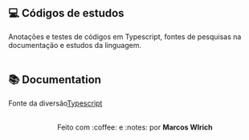 ## :computer: Códigos de estudos
Anotações e testes de códigos em Typescript, fontes de pesquisas na documentação e estudos da linguagem. 
<br><br>
## :books: Documentation
Fonte da diversão<a href="https://www.typescriptlang.org/" target="_blank">Typescript</a>
<br><br>
<div align="center">
  <p>Feito com :coffee: e :notes: por <strong>Marcos Wlrich</strong></p>
</div>